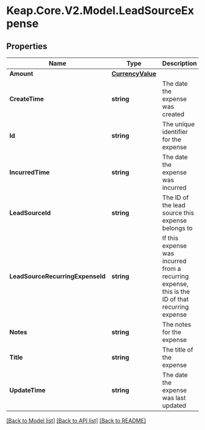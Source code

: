 # Keap.Core.V2.Model.LeadSourceExpense

## Properties

Name | Type | Description | Notes
------------ | ------------- | ------------- | -------------
**Amount** | [**CurrencyValue**](CurrencyValue.md) |  | [optional] 
**CreateTime** | **string** | The date the expense was created | [optional] 
**Id** | **string** | The unique identifier for the expense | [optional] 
**IncurredTime** | **string** | The date the expense was incurred | [optional] 
**LeadSourceId** | **string** | The ID of the lead source this expense belongs to | [optional] 
**LeadSourceRecurringExpenseId** | **string** | If this expense was incurred from a recurring expense, this is the ID of that recurring expense | [optional] 
**Notes** | **string** | The notes for the expense | [optional] 
**Title** | **string** | The title of the expense | [optional] 
**UpdateTime** | **string** | The date the expense was last updated | [optional] 

[[Back to Model list]](../README.md#documentation-for-models) [[Back to API list]](../README.md#documentation-for-api-endpoints) [[Back to README]](../README.md)

